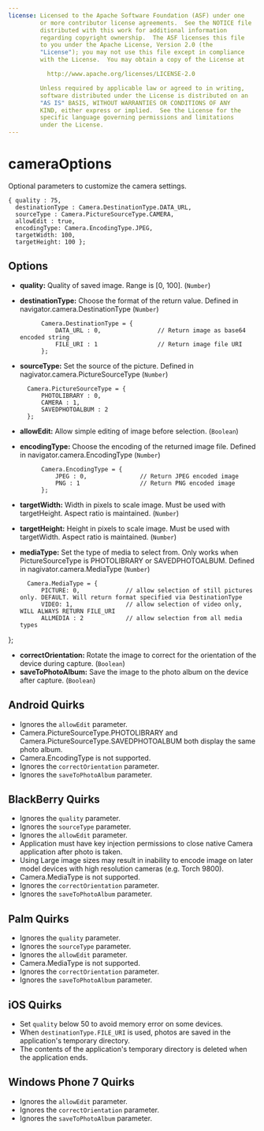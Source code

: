 ```yaml
---
license: Licensed to the Apache Software Foundation (ASF) under one
         or more contributor license agreements.  See the NOTICE file
         distributed with this work for additional information
         regarding copyright ownership.  The ASF licenses this file
         to you under the Apache License, Version 2.0 (the
         "License"); you may not use this file except in compliance
         with the License.  You may obtain a copy of the License at

           http://www.apache.org/licenses/LICENSE-2.0

         Unless required by applicable law or agreed to in writing,
         software distributed under the License is distributed on an
         "AS IS" BASIS, WITHOUT WARRANTIES OR CONDITIONS OF ANY
         KIND, either express or implied.  See the License for the
         specific language governing permissions and limitations
         under the License.
---
```


cameraOptions
=============

Optional parameters to customize the camera settings.

    { quality : 75, 
      destinationType : Camera.DestinationType.DATA_URL, 
      sourceType : Camera.PictureSourceType.CAMERA, 
      allowEdit : true,
      encodingType: Camera.EncodingType.JPEG,
      targetWidth: 100,
      targetHeight: 100 };

Options
-------

- __quality:__ Quality of saved image. Range is [0, 100]. (`Number`)

- __destinationType:__ Choose the format of the return value.  Defined in navigator.camera.DestinationType (`Number`)
        
            Camera.DestinationType = {
                DATA_URL : 0,                // Return image as base64 encoded string
                FILE_URI : 1                 // Return image file URI
            };

- __sourceType:__ Set the source of the picture.  Defined in nagivator.camera.PictureSourceType (`Number`)
     
        Camera.PictureSourceType = {
            PHOTOLIBRARY : 0,
            CAMERA : 1,
            SAVEDPHOTOALBUM : 2
        };

- __allowEdit:__ Allow simple editing of image before selection. (`Boolean`)
  
- __encodingType:__ Choose the encoding of the returned image file.  Defined in navigator.camera.EncodingType (`Number`)
        
            Camera.EncodingType = {
                JPEG : 0,               // Return JPEG encoded image
                PNG : 1                 // Return PNG encoded image
            };

- __targetWidth:__ Width in pixels to scale image. Must be used with targetHeight.  Aspect ratio is maintained. (`Number`)
- __targetHeight:__ Height in pixels to scale image. Must be used with targetWidth. Aspect ratio is maintained. (`Number`)

- __mediaType:__ Set the type of media to select from.  Only works when PictureSourceType is PHOTOLIBRARY or SAVEDPHOTOALBUM. Defined in nagivator.camera.MediaType (`Number`)
     
        Camera.MediaType = { 
			PICTURE: 0,             // allow selection of still pictures only. DEFAULT. Will return format specified via DestinationType
			VIDEO: 1,               // allow selection of video only, WILL ALWAYS RETURN FILE_URI
			ALLMEDIA : 2			// allow selection from all media types
};

- __correctOrientation:__ Rotate the image to correct for the orientation of the device during capture. (`Boolean`)
- __saveToPhotoAlbum:__ Save the image to the photo album on the device after capture. (`Boolean`)
  
Android Quirks
--------------

- Ignores the `allowEdit` parameter.
- Camera.PictureSourceType.PHOTOLIBRARY and Camera.PictureSourceType.SAVEDPHOTOALBUM both display the same photo album.
- Camera.EncodingType is not supported.
- Ignores the `correctOrientation` parameter.
- Ignores the `saveToPhotoAlbum` parameter.

BlackBerry Quirks
-----------------

- Ignores the `quality` parameter.
- Ignores the `sourceType` parameter.
- Ignores the `allowEdit` parameter.
- Application must have key injection permissions to close native Camera application after photo is taken.
- Using Large image sizes may result in inability to encode image on later model devices with high resolution cameras (e.g. Torch 9800).
- Camera.MediaType is not supported.
- Ignores the `correctOrientation` parameter.
- Ignores the `saveToPhotoAlbum` parameter.

Palm Quirks
-----------

- Ignores the `quality` parameter.
- Ignores the `sourceType` parameter.
- Ignores the `allowEdit` parameter.
- Camera.MediaType is not supported.
- Ignores the `correctOrientation` parameter.
- Ignores the `saveToPhotoAlbum` parameter.

iOS Quirks
--------------

- Set `quality` below 50 to avoid memory error on some devices.
- When `destinationType.FILE_URI` is used, photos are saved in the application's temporary directory.
- The contents of the application's temporary directory is deleted when the application ends.

Windows Phone 7 Quirks
--------------

- Ignores the `allowEdit` parameter.
- Ignores the `correctOrientation` parameter.
- Ignores the `saveToPhotoAlbum` parameter.
